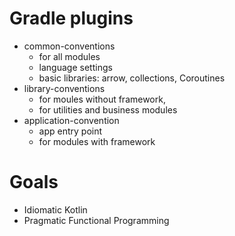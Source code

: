 # Gradle plugins

- common-conventions
    - for all modules
    - language settings
    - basic libraries: arrow, collections, Coroutines
- library-conventions
    - for moules without framework,
    - for utilities and business modules
- application-convention
    - app entry point
    - for modules with framework

# Goals

- Idiomatic Kotlin
- Pragmatic Functional Programming